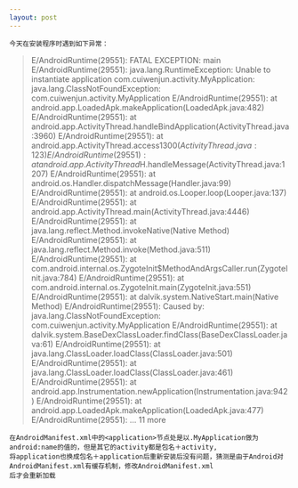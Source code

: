 ```yaml
---
layout: post
---
```


    今天在安装程序时遇到如下异常：
> E/AndroidRuntime(29551): FATAL EXCEPTION: main
E/AndroidRuntime(29551): java.lang.RuntimeException: Unable to instantiate application 
com.cuiwenjun.activity.MyApplication: 
java.lang.ClassNotFoundException: com.cuiwenjun.activity.MyApplication
E/AndroidRuntime(29551):  at android.app.LoadedApk.makeApplication(LoadedApk.java:482)
E/AndroidRuntime(29551):   at android.app.ActivityThread.handleBindApplication(ActivityThread.java:3960)
E/AndroidRuntime(29551): 	at android.app.ActivityThread.access$1300(ActivityThread.java:123)
E/AndroidRuntime(29551): 	at android.app.ActivityThread$H.handleMessage(ActivityThread.java:1207)
E/AndroidRuntime(29551): 	at android.os.Handler.dispatchMessage(Handler.java:99)
E/AndroidRuntime(29551): 	at android.os.Looper.loop(Looper.java:137)
E/AndroidRuntime(29551): 	at android.app.ActivityThread.main(ActivityThread.java:4446)
E/AndroidRuntime(29551): 	at java.lang.reflect.Method.invokeNative(Native Method)
E/AndroidRuntime(29551): 	at java.lang.reflect.Method.invoke(Method.java:511)
E/AndroidRuntime(29551): 	at com.android.internal.os.ZygoteInit$MethodAndArgsCaller.run(ZygoteInit.java:784)
E/AndroidRuntime(29551): 	at com.android.internal.os.ZygoteInit.main(ZygoteInit.java:551)
E/AndroidRuntime(29551): 	at dalvik.system.NativeStart.main(Native Method)
E/AndroidRuntime(29551): Caused by: java.lang.ClassNotFoundException: com.cuiwenjun.activity.MyApplication
E/AndroidRuntime(29551): 	at dalvik.system.BaseDexClassLoader.findClass(BaseDexClassLoader.java:61)
E/AndroidRuntime(29551): 	at java.lang.ClassLoader.loadClass(ClassLoader.java:501)
E/AndroidRuntime(29551): 	at java.lang.ClassLoader.loadClass(ClassLoader.java:461)
E/AndroidRuntime(29551): 	at android.app.Instrumentation.newApplication(Instrumentation.java:942)
E/AndroidRuntime(29551): 	at android.app.LoadedApk.makeApplication(LoadedApk.java:477)
E/AndroidRuntime(29551): 	... 11 more

    在AndroidManifest.xml中的<application>节点处是以.MyApplication做为android:name的值的，但是其它的activity都是包名＋activity,
    将application也换成包名＋application后重新安装后没有问题，猜测是由于Android对AndroidManifest.xml有缓存机制，修改AndroidManifest.xml
    后才会重新加载
